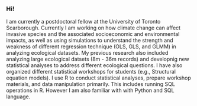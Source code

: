 ### Hi! 
I am currently a postdoctoral fellow at the University of Toronto Scarborough. Currently I am working on how climate change can affect invasive species and the associated socioeconomic and environmental impacts, as well as using simulations to understand the strength and weakness of different regression technique (OLS, GLS, and GLMM) in analyzing ecological datasets. My previous research also included analyzing large ecological datsets (8m - 36m records) and developnig new statistical analyses to address different ecological questions. I have also organized different statistical workshops for students (e.g., Structural equation models).
I use R to conduct statistical analyses, prepare workshop materials, and data manipulation primarily. This includes running SQL operations in R. However I am also familiar with with Python and SQL language.


<!--
**tpaknok/tpaknok** is a ✨ _special_ ✨ repository because its `README.md` (this file) appears on your GitHub profile.

Here are some ideas to get you started:

- 🔭 I’m currently working on ...
- 🌱 I’m currently learning ...
- 👯 I’m looking to collaborate on ...
- 🤔 I’m looking for help with ...
- 💬 Ask me about ...
- 📫 How to reach me: ...
- 😄 Pronouns: ...
- ⚡ Fun fact: ...
-->
